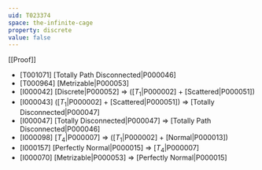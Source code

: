 ```yaml
---
uid: T023374
space: the-infinite-cage
property: discrete
value: false
---
```

[[Proof]]

* [T001071] [Totally Path Disconnected|P000046]
* [T000964] [Metrizable|P000053]
* [I000042] [Discrete|P000052] => ([$T_1$|P000002] + [Scattered|P000051])
* [I000043] ([$T_1$|P000002] + [Scattered|P000051]) => [Totally Disconnected|P000047]
* [I000047] [Totally Disconnected|P000047] => [Totally Path Disconnected|P000046]
* [I000098] [$T_4$|P000007] => ([$T_1$|P000002] + [Normal|P000013])
* [I000157] [Perfectly Normal|P000015] => [$T_4$|P000007]
* [I000070] [Metrizable|P000053] => [Perfectly Normal|P000015]

